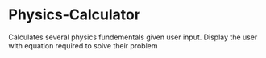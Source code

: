 # Physics-Calculator
Calculates several physics fundementals given user input.
Display the user with equation required to solve their problem


